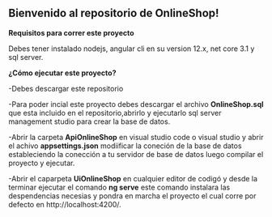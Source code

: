 ## Bienvenido al repositorio de OnlineShop!

**Requisitos para correr este proyecto**

Debes tener instalado nodejs, angular cli en su version 12.x, net core 3.1 y sql server.

**¿Cómo ejecutar este proyecto?**

-Debes descargar este repositorio

-Para poder incial este proyecto debes descargar el archivo **OnlineShop.sql** que esta incluido en el repositorio,abrirlo y ejecutarlo sql server management studio para crear la base de datos.
 
-Abrir la carpeta **ApiOnlineShop** en visual studio code o visual studio y abrir el achivo **appsettings.json** modiificar la coneción de la base de datos estableciendo la conección a tu servidor de base de datos luego compilar el proyecto y ejecutar.

-Abrir el caparpeta **UiOnlineShop** en cualquier editor de codigó y desde la terminar ejecutar el comando **ng serve** este comando instalara las despendencias necesias y pondra en marcha el proyecto el cual corre por defecto en http://localhost:4200/.



